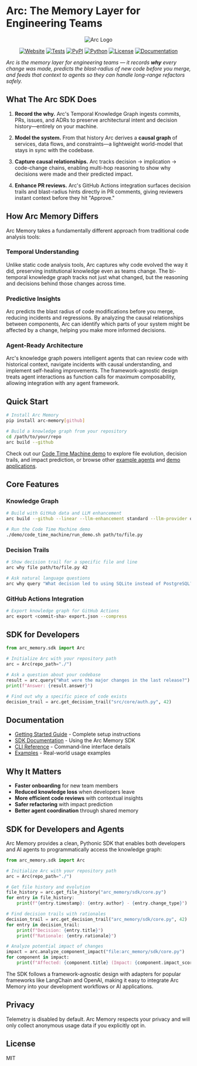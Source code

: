 # Arc: The Memory Layer for Engineering Teams

<p align="center">
  <img src="public/Arc SDK Header.png" alt="Arc Logo"/>
</p>

<p align="center">
  <a href="https://www.arc.computer"><img src="https://img.shields.io/badge/website-arc.computer-blue" alt="Website"/></a>
  <a href="https://github.com/Arc-Computer/arc-memory/actions"><img src="https://img.shields.io/badge/tests-passing-brightgreen" alt="Tests"/></a>
  <a href="https://pypi.org/project/arc-memory/"><img src="https://img.shields.io/pypi/v/arc-memory" alt="PyPI"/></a>
  <a href="https://pypi.org/project/arc-memory/"><img src="https://img.shields.io/badge/python-3.10%20%7C%203.11%20%7C%203.12-blue" alt="Python"/></a>
  <a href="https://github.com/Arc-Computer/arc-memory/blob/main/LICENSE"><img src="https://img.shields.io/github/license/Arc-Computer/arc-memory" alt="License"/></a>
  <a href="https://docs.arc.computer"><img src="https://img.shields.io/badge/docs-mintlify-teal" alt="Documentation"/></a>
</p>

*Arc is the memory layer for engineering teams — it records **why** every change was made, predicts the blast-radius of new code before you merge, and feeds that context to agents so they can handle long-range refactors safely.*

## What The Arc SDK Does

1. **Record the why.**
   Arc's Temporal Knowledge Graph ingests commits, PRs, issues, and ADRs to preserve architectural intent and decision history—entirely on your machine.

2. **Model the system.**
   From that history Arc derives a **causal graph** of services, data flows, and constraints—a lightweight world-model that stays in sync with the codebase.

3. **Capture causal relationships.**
   Arc tracks decision → implication → code-change chains, enabling multi-hop reasoning to show why decisions were made and their predicted impact.

4. **Enhance PR reviews.**
   Arc's GitHub Actions integration surfaces decision trails and blast-radius hints directly in PR comments, giving reviewers instant context before they hit "Approve."

## How Arc Memory Differs

Arc Memory takes a fundamentally different approach from traditional code analysis tools:

### Temporal Understanding
Unlike static code analysis tools, Arc captures why code evolved the way it did, preserving institutional knowledge even as teams change. The bi-temporal knowledge graph tracks not just what changed, but the reasoning and decisions behind those changes across time.

### Predictive Insights
Arc predicts the blast radius of code modifications before you merge, reducing incidents and regressions. By analyzing the causal relationships between components, Arc can identify which parts of your system might be affected by a change, helping you make more informed decisions.

### Agent-Ready Architecture
Arc's knowledge graph powers intelligent agents that can review code with historical context, navigate incidents with causal understanding, and implement self-healing improvements. The framework-agnostic design treats agent interactions as function calls for maximum composability, allowing integration with any agent framework.

## Quick Start

```bash
# Install Arc Memory
pip install arc-memory[github]

# Build a knowledge graph from your repository
cd /path/to/your/repo
arc build --github
```

Check out our [Code Time Machine demo](./demo/code_time_machine/) to explore file evolution, decision trails, and impact prediction, or browse other [example agents](./docs/examples/agents/) and [demo applications](./demo/).

## Core Features

### Knowledge Graph

```bash
# Build with GitHub data and LLM enhancement
arc build --github --linear --llm-enhancement standard --llm-provider openai --llm-model gpt-4.1

# Run the Code Time Machine demo
./demo/code_time_machine/run_demo.sh path/to/file.py
```

### Decision Trails

```bash
# Show decision trail for a specific file and line
arc why file path/to/file.py 42

# Ask natural language questions
arc why query "What decision led to using SQLite instead of PostgreSQL?"
```

### GitHub Actions Integration

```bash
# Export knowledge graph for GitHub Actions
arc export <commit-sha> export.json --compress
```

## SDK for Developers

```python
from arc_memory.sdk import Arc

# Initialize Arc with your repository path
arc = Arc(repo_path="./")

# Ask a question about your codebase
result = arc.query("What were the major changes in the last release?")
print(f"Answer: {result.answer}")

# Find out why a specific piece of code exists
decision_trail = arc.get_decision_trail("src/core/auth.py", 42)
```

## Documentation

- [Getting Started Guide](./docs/getting_started.md) - Complete setup instructions
- [SDK Documentation](./docs/sdk/README.md) - Using the Arc Memory SDK
- [CLI Reference](./docs/cli/README.md) - Command-line interface details
- [Examples](./docs/examples/README.md) - Real-world usage examples

## Why It Matters

- **Faster onboarding** for new team members
- **Reduced knowledge loss** when developers leave
- **More efficient code reviews** with contextual insights
- **Safer refactoring** with impact prediction
- **Better agent coordination** through shared memory

## SDK for Developers and Agents

Arc Memory provides a clean, Pythonic SDK that enables both developers and AI agents to programmatically access the knowledge graph:

```python
from arc_memory.sdk import Arc

# Initialize Arc with your repository path
arc = Arc(repo_path="./")

# Get file history and evolution
file_history = arc.get_file_history("arc_memory/sdk/core.py")
for entry in file_history:
    print(f"{entry.timestamp}: {entry.author} - {entry.change_type}")

# Find decision trails with rationales
decision_trail = arc.get_decision_trail("arc_memory/sdk/core.py", 42)
for entry in decision_trail:
    print(f"Decision: {entry.title}")
    print(f"Rationale: {entry.rationale}")

# Analyze potential impact of changes
impact = arc.analyze_component_impact("file:arc_memory/sdk/core.py")
for component in impact:
    print(f"Affected: {component.title} (Impact: {component.impact_score})")
```

The SDK follows a framework-agnostic design with adapters for popular frameworks like LangChain and OpenAI, making it easy to integrate Arc Memory into your development workflows or AI applications.

## Privacy

Telemetry is disabled by default. Arc Memory respects your privacy and will only collect anonymous usage data if you explicitly opt in.

## License

MIT
